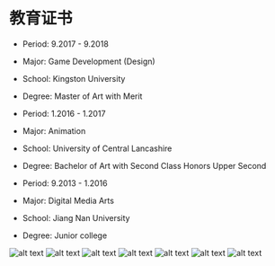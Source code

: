 # 教育证书
- Period:        9.2017 - 9.2018
- Major:  Game Development (Design)
- School: Kingston University
- Degree: Master of Art with Merit

- Period:       1.2016 - 1.2017
- Major:  Animation
- School: University of Central Lancashire
- Degree: Bachelor of Art with Second Class Honors Upper Second

- Period:        9.2013 - 1.2016
- Major:  Digital Media Arts
- School:  Jiang Nan University
- Degree: Junior college

![alt text](image.png)
![alt text](image-1.png)
![alt text](image-2.png)
![alt text](image-3.png)
![alt text](image-4.png)
![alt text](image-5.png)
![alt text](image-6.png)